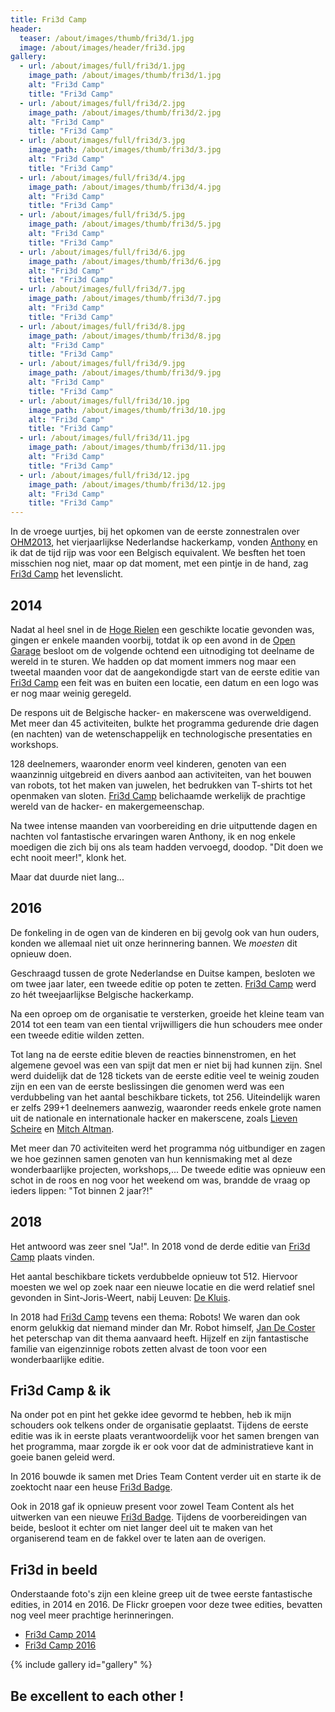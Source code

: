 ```yaml
---
title: Fri3d Camp
header:
  teaser: /about/images/thumb/fri3d/1.jpg
  image: /about/images/header/fri3d.jpg
gallery:
  - url: /about/images/full/fri3d/1.jpg
    image_path: /about/images/thumb/fri3d/1.jpg
    alt: "Fri3d Camp"
    title: "Fri3d Camp"
  - url: /about/images/full/fri3d/2.jpg
    image_path: /about/images/thumb/fri3d/2.jpg
    alt: "Fri3d Camp"
    title: "Fri3d Camp"
  - url: /about/images/full/fri3d/3.jpg
    image_path: /about/images/thumb/fri3d/3.jpg
    alt: "Fri3d Camp"
    title: "Fri3d Camp"
  - url: /about/images/full/fri3d/4.jpg
    image_path: /about/images/thumb/fri3d/4.jpg
    alt: "Fri3d Camp"
    title: "Fri3d Camp"
  - url: /about/images/full/fri3d/5.jpg
    image_path: /about/images/thumb/fri3d/5.jpg
    alt: "Fri3d Camp"
    title: "Fri3d Camp"
  - url: /about/images/full/fri3d/6.jpg
    image_path: /about/images/thumb/fri3d/6.jpg
    alt: "Fri3d Camp"
    title: "Fri3d Camp"
  - url: /about/images/full/fri3d/7.jpg
    image_path: /about/images/thumb/fri3d/7.jpg
    alt: "Fri3d Camp"
    title: "Fri3d Camp"
  - url: /about/images/full/fri3d/8.jpg
    image_path: /about/images/thumb/fri3d/8.jpg
    alt: "Fri3d Camp"
    title: "Fri3d Camp"
  - url: /about/images/full/fri3d/9.jpg
    image_path: /about/images/thumb/fri3d/9.jpg
    alt: "Fri3d Camp"
    title: "Fri3d Camp"
  - url: /about/images/full/fri3d/10.jpg
    image_path: /about/images/thumb/fri3d/10.jpg
    alt: "Fri3d Camp"
    title: "Fri3d Camp"
  - url: /about/images/full/fri3d/11.jpg
    image_path: /about/images/thumb/fri3d/11.jpg
    alt: "Fri3d Camp"
    title: "Fri3d Camp"
  - url: /about/images/full/fri3d/12.jpg
    image_path: /about/images/thumb/fri3d/12.jpg
    alt: "Fri3d Camp"
    title: "Fri3d Camp"
---
```


In de vroege uurtjes, bij het opkomen van de eerste zonnestralen over [OHM2013](https://ohm2013.org), het vierjaarlijkse Nederlandse hackerkamp, vonden [Anthony](http://anthony.liekens.net) en ik dat de tijd rijp was voor een Belgisch equivalent. We besften het toen misschien nog niet, maar op dat moment, met een pintje in de hand, zag [Fri3d Camp](http://fri3d.be) het levenslicht.

## 2014

Nadat al heel snel in de [Hoge Rielen](http://dehogerielen.be) een geschikte locatie gevonden was, gingen er enkele maanden voorbij, totdat ik op een avond in de [Open Garage](http://opengarage.org) besloot om de volgende ochtend een uitnodiging tot deelname de wereld in te sturen. We hadden op dat moment immers nog maar een tweetal maanden voor dat de aangekondigde start van de eerste editie van [Fri3d Camp](http://fri3d.be) een feit was en buiten een locatie, een datum en een logo was er nog maar weinig geregeld.

De respons uit de Belgische hacker- en makerscene was overweldigend. Met meer dan 45 activiteiten, bulkte het programma gedurende drie dagen (en nachten) van de wetenschappelijk en technologische presentaties en workshops.

128 deelnemers, waaronder enorm veel kinderen, genoten van een waanzinnig uitgebreid en divers aanbod aan activiteiten, van het bouwen van robots, tot het maken van juwelen, het bedrukken van T-shirts tot het openmaken van sloten. [Fri3d Camp](http://fri3d.be) belichaamde werkelijk de prachtige wereld van de hacker- en makergemeenschap.

Na twee intense maanden van voorbereiding en drie uitputtende dagen en nachten vol fantastische ervaringen waren Anthony, ik en nog enkele moedigen die zich bij ons als team hadden vervoegd, doodop. "Dit doen we echt nooit meer!", klonk het.

Maar dat duurde niet lang...

## 2016

De fonkeling in de ogen van de kinderen en bij gevolg ook van hun ouders, konden we allemaal niet uit onze herinnering bannen. We _moesten_ dit opnieuw doen.

Geschraagd tussen de grote Nederlandse en Duitse kampen, besloten we om twee jaar later, een tweede editie op poten te zetten. [Fri3d Camp](http://fri3d.be) werd zo hét tweejaarlijkse Belgische hackerkamp.

Na een oproep om de organisatie te versterken, groeide het kleine team van 2014 tot een team van een tiental vrijwilligers die hun schouders mee onder een tweede editie wilden zetten.

Tot lang na de eerste editie bleven de reacties binnenstromen, en het algemene gevoel was een van spijt dat men er niet bij had kunnen zijn. Snel werd duidelijk dat de 128 tickets van de eerste editie veel te weinig zouden zijn en een van de eerste beslissingen die genomen werd was een verdubbeling van het aantal beschikbare tickets, tot 256. Uiteindelijk waren er zelfs 299+1 deelnemers aanwezig, waaronder reeds enkele grote namen uit de nationale en internationale hacker en makerscene, zoals [Lieven Scheire](http://lievenscheire.be) en [Mitch Altman](https://en.wikipedia.org/wiki/Mitch_Altman).

Met meer dan 70 activiteiten werd het programma nóg uitbundiger en zagen we hoe gezinnen samen genoten van hun kennismaking met al deze wonderbaarlijke projecten, workshops,... De tweede editie was opnieuw een schot in de roos en nog voor het weekend om was, brandde de vraag op ieders lippen: "Tot binnen 2 jaar?!"

## 2018

Het antwoord was zeer snel "Ja!". In 2018 vond de derde editie van [Fri3d Camp](http://fri3d.be) plaats vinden.

Het aantal beschikbare tickets verdubbelde opnieuw tot 512. Hiervoor moesten we wel op zoek naar een nieuwe locatie en die werd relatief snel gevonden in Sint-Joris-Weert, nabij Leuven: [De Kluis](https://www.hopper.be/en/jeugdverblijf/de-kluis).

In 2018 had [Fri3d Camp](http://fri3d.be) tevens een thema: Robots! We waren dan ook enorm gelukkig dat niemand minder dan Mr. Robot himself, [Jan De Coster](http://jandecoster.com) het peterschap van dit thema aanvaard heeft. Hijzelf en zijn fantastische familie van eigenzinnige robots zetten alvast de toon voor een wonderbaarlijke editie.

## Fri3d Camp & ik

Na onder pot en pint het gekke idee gevormd te hebben, heb ik mijn schouders ook telkens onder de organisatie geplaatst. Tijdens de eerste editie was ik in eerste plaats verantwoordelijk voor het samen brengen van het programma, maar zorgde ik er ook voor dat de administratieve kant in goeie banen geleid werd.

In 2016 bouwde ik samen met Dries Team Content verder uit en starte ik de zoektocht naar een heuse [Fri3d Badge](/technology/Fri3d-Badge).

Ook in 2018 gaf ik opnieuw present voor zowel Team Content als het uitwerken van een nieuwe  [Fri3d Badge](/technology/Fri3d-Badge). Tijdens de voorbereidingen van beide, besloot it echter om niet langer deel uit te maken van het organiserend team en de fakkel over te laten aan de overigen.

## Fri3d in beeld

Onderstaande foto's zijn een kleine greep uit de twee eerste fantastische edities, in 2014 en 2016. De Flickr groepen voor deze twee edities, bevatten nog veel meer prachtige herinneringen.

* [Fri3d Camp 2014](https://www.flickr.com/groups/fri3dcamp2014/pool/)
* [Fri3d Camp 2016](https://www.flickr.com/groups/2979621@N25/pool/)

{% include gallery id="gallery" %}

## Be excellent to each other !

